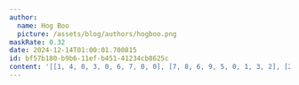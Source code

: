 ```yaml
---
author:
  name: Hog Boo
  picture: /assets/blog/authors/hogboo.png
maskRate: 0.32
date: 2024-12-14T01:00:01.700815
id: bf57b180-b9b6-11ef-b451-41234cb8625c
content: '[[1, 4, 0, 3, 0, 6, 7, 0, 0], [7, 8, 6, 9, 5, 0, 1, 3, 2], [2, 0, 3, 8, 0, 0, 0, 0, 6], [5, 3, 7, 6, 4, 2, 8, 9, 1], [4, 6, 1, 5, 0, 0, 0, 7, 3], [0, 2, 0, 0, 0, 7, 5, 0, 0], [0, 7, 9, 0, 1, 3, 6, 2, 5], [0, 0, 0, 2, 8, 9, 3, 1, 7], [3, 1, 2, 7, 0, 5, 9, 4, 8]]'
---
```

